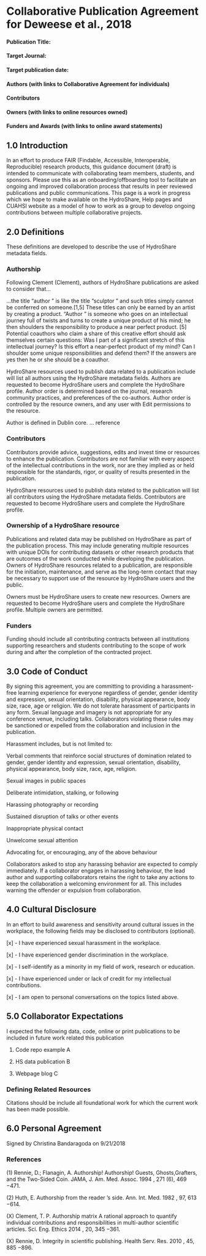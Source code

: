 # Collaborative Publication Agreement for Deweese et al., 2018
#### Publication Title: 
#### Target Journal:
#### Target publication date:
#### Authors (with links to Collaborative Agreement for individuals)
#### Contributors
#### Owners (with links to online resources owned)
#### Funders and Awards (with links to online award statements)

## 1.0 Introduction
In an effort to produce FAIR (Findable, Accessible, Interoperable, Reproducible) research products, this guidance document (draft) is intended to communicate with collaborating team members, students, and sponsors.  Please use this as an onboarding/offboarding tool to facilitate an ongoing and improved collaboration process that results in peer reviewed publications and public communications.   This page is a work in progress which we hope to make available on the HydroShare, Help pages and CUAHSI website as a model of how to work as a group to develop ongoing contributions between multiple collaborative projects.   

## 2.0 Definitions 
These definitions are developed to describe the use of HydroShare metadata fields. 

### Authorship 

Following Clement (Clement), authors of HydroShare publications are asked to consider that... 

...the title “author ” is like the title “sculptor ” and such titles simply cannot be conferred on someone.[1,5] These titles can only be earned by an artist by creating a product. “Author ” is someone who goes on an intellectual journey full of twists and turns to create a unique product of his mind; he then shoulders the responsibility to produce a near perfect product. [5]   Potential coauthors who claim a share of this creative effort should ask themselves certain questions: Was I part of a significant stretch of this intellectual journey? Is this effort a near-perfect product of my mind? Can I shoulder some unique responsibilities and defend them? If the answers are yes then he or she should be a coauthor.

HydroShare resources used to publish data related to a publication include will list all authors using the HydroShare metadata fields.  Authors are requested to become HydroShare users and complete the HydroShare profile.  Author order is determined based on the journal, research community practices, and preferences of the co-authors. Author order is controlled by the resource owners, and any user with Edit permissions to the resource. 

Author is defined in Dublin core. … reference 


### Contributors

Contributors provide advice, suggestions, edits and invest time or resources to enhance the publication.  Contributors are not familiar with every aspect of the intellectual contributions in the work, nor are they implied as or held responsible for the standards, rigor, or quality of results presented in the publication.  

HydroShare resources used to publish data related to the publication will list all contributors using the HydroShare metadata fields.  Contributors are requested to become HydroShare users and complete the HydroShare profile. 

### Ownership of a HydroShare resource
Publications and related data may be published on HydroShare as part of the publication process.  This may include generating multiple resources with unique DOIs for contributing datasets or other research products that are outcomes of the work conducted while developing the publication.  Owners of HydroShare resources related to a publication, are responsible for the initiation, maintenance, and serve as the long-term contact that may be necessary to support use of the resource by HydroShare users and the public.  

Owners must be HydroShare users to create new resources. Owners are requested to become HydroShare users and complete the HydroShare profile. Multiple owners are permitted. 

### Funders
Funding should include all contributing contracts between all institutions supporting researchers and students contributing to the scope of work during and after the completion of the contracted project.  

## 3.0 Code of Conduct
By signing this agreement, you are committing to providing a harassment-free learning experience for everyone regardless of gender, gender identity and expression, sexual orientation, disability, physical appearance, body size, race, age or religion. We do not tolerate harassment of participants in any form. Sexual language and imagery is not appropriate for any conference venue, including talks. Collaborators violating these rules may be sanctioned or expelled from the collaboration and inclusion in the publication. 

Harassment includes, but is not limited to:

Verbal comments that reinforce social structures of domination related to gender, gender identity and expression, sexual orientation, disability, physical appearance, body size, race, age, religion.

Sexual images in public spaces

Deliberate intimidation, stalking, or following

Harassing photography or recording

Sustained disruption of talks or other events

Inappropriate physical contact

Unwelcome sexual attention

Advocating for, or encouraging, any of the above behaviour

Collaborators asked to stop any harassing behavior are expected to comply immediately. If a collaborator engages in harassing behaviour, the lead author and supporting collaborators retains the right to take any actions to keep the collaboration a welcoming environment for all. This includes warning the offender or expulsion from collaboration.

## 4.0 Cultural Disclosure
In an effort to build awareness and sensitivity around cultural issues in the workplace, the following fields may be disclosed to contributors (optional). 

[x] - I have experienced sexual harassment in the workplace.

[x] - I have experienced gender discrimination in the workplace. 

[x] - I self-identify as a minority in my field of work, research or education.

[x] - I have experienced under or lack of credit for my intellectual contributions. 

[x] - I am open to personal conversations on the topics listed above.  

## 5.0 Collaborator Expectations
I expected the following data, code, online or print publications to be included in future work related this publication

1. Code repo example A

2. HS data publication B

3.  Webpage blog C


### Defining Related Resources
Citations should be include all foundational work for which the current work has been made possible.  

## 6.0 Personal Agreement
Signed by Christina Bandaragoda on 9/21/2018



### References 
(1) Rennie, D.; Flanagin, A. Authorship! Authorship! Guests, Ghosts,Grafters, and the Two-Sided Coin. JAMA, J. Am. Med. Assoc. 1994 , 271 (6), 469 −471.

(2) Huth, E. Authorship from the reader ’s side. Ann. Int. Med. 1982 , 97, 613 −614.

(X) Clement, T. P. Authorship matrix A rational approach to quantify individual contributions and responsibilities in multi-author scientific articles. Sci. Eng. Ethics 2014 , 20, 345 −361. 

(X) Rennie, D. Integrity in scientific publishing. Health Serv. Res. 2010 , 45, 885 −896. 
